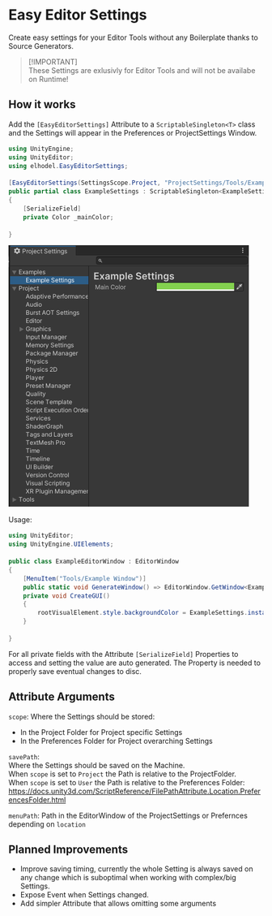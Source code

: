 # Easy Editor Settings

Create easy settings for your Editor Tools without any Boilerplate thanks to Source Generators.  

> [!IMPORTANT]<br/>
> These Settings are exlusivly for Editor Tools and will not be availabe on Runtime!

## How it works

Add the `[EasyEditorSettings]` Attribute to a `ScriptableSingleton<T>` class and the Settings will appear in the Preferences or ProjectSettings Window.

``````c#
using UnityEngine;
using UnityEditor;
using elhodel.EasyEditorSettings;

[EasyEditorSettings(SettingsScope.Project, "ProjectSettings/Tools/ExampleSettings.asset", "Examples/Example Settings")]
public partial class ExampleSettings : ScriptableSingleton<ExampleSettings>
{
    [SerializeField]
    private Color _mainColor;

}
``````

![Example_ProjectSettings](Documentation~/Screenshots/Example_ProjectSettings.png)



Usage:

``````c#
using UnityEditor;
using UnityEngine.UIElements;

public class ExampleEditorWindow : EditorWindow
{
    [MenuItem("Tools/Example Window")]
    public static void GenerateWindow() => EditorWindow.GetWindow<ExampleEditorWindow>();
    private void CreateGUI()
    {
        rootVisualElement.style.backgroundColor = ExampleSettings.instance.MainColor;
    }

}
``````

For all private fields with the Attribute `[SerializeField]` Properties to access and setting the value are auto generated. The Property is needed to properly save eventual changes to disc.

## Attribute Arguments

`scope`:
Where the Settings should be stored:

- In the Project Folder for Project specific Settings 
- In the Preferences Folder for Project overarching Settings

`savePath`:  
Where the Settings should be saved on the Machine.  
When `scope` is set to `Project` the Path is relative to the ProjectFolder.  
When `scope` is set to `User` the Path is relative to the Preferences Folder: https://docs.unity3d.com/ScriptReference/FilePathAttribute.Location.PreferencesFolder.html  

`menuPath`:
Path in the EditorWindow of the ProjectSettings or Prefernces depending on `location`

## Planned Improvements

- Improve saving timing, currently the whole Setting is always saved on any change which is suboptimal when working with complex/big Settings.
- Expose Event when Settings changed.
- Add simpler Attribute that allows omitting some arguments
